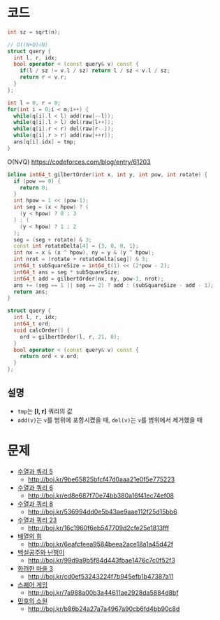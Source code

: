 # 코드
```cpp
int sz = sqrt(n);

// O((N+Q)√N)
struct query {
  int l, r, idx;
  bool operator < (const query& v) const {
    if(l / sz != v.l / sz) return l / sz < v.l / sz;
    return r < v.r;
  }
};

int l = 0, r = 0;
for(int i = 0;i < m;i++) {
  while(q[i].l < l) add(raw[--l]);
  while(q[i].l > l) del(raw[l++]);
  while(q[i].r < r) del(raw[r--]);
  while(q[i].r > r) add(raw[++r]);
  ans[q[i].idx] = tmp;
}
```
O(N√Q)
https://codeforces.com/blog/entry/61203
```cpp
inline int64_t gilbertOrder(int x, int y, int pow, int rotate) {
  if (pow == 0) {
    return 0;
  }
  int hpow = 1 << (pow-1);
  int seg = (x < hpow) ? (
    (y < hpow) ? 0 : 3
  ) : (
    (y < hpow) ? 1 : 2
  );
  seg = (seg + rotate) & 3;
  const int rotateDelta[4] = {3, 0, 0, 1};
  int nx = x & (x ^ hpow), ny = y & (y ^ hpow);
  int nrot = (rotate + rotateDelta[seg]) & 3;
  int64_t subSquareSize = int64_t(1) << (2*pow - 2);
  int64_t ans = seg * subSquareSize;
  int64_t add = gilbertOrder(nx, ny, pow-1, nrot);
  ans += (seg == 1 || seg == 2) ? add : (subSquareSize - add - 1);
  return ans;
}

struct query {
  int l, r, idx;
  int64_t ord;
  void calcOrder() {
    ord = gilbertOrder(l, r, 21, 0);
  }
  bool operator < (const query& v) const {
    return ord < v.ord;
  }
};
```

## 설명

* `tmp`는 **[l, r]** 쿼리의 값
* `add(v)`는 `v`를 범위에 포함시켰을 때, `del(v)`는 `v`를 범위에서 제거했을 때


# 문제
* [수열과 쿼리 5](https://boj.kr/13547)
  * http://boj.kr/9be65825bfcf47d0aaa21e0f5e775223
* [수열과 쿼리 6](https://boj.kr/13548)
  * http://boj.kr/ed8e687f70e74bb380a16f41ec74ef08
* [수열과 쿼리 8](https://boj.kr/13553)
  * http://boj.kr/536994dd0e5b43ae9aae112f25d15bb6
* [수열과 쿼리 23](https://boj.kr/16979)
  * http://boj.kr/16c1960f6eb547709d2cfe25e1813fff
* [배열의 힘](https://boj.kr/8462)
  * http://boj.kr/6eafcfeea9584beea2ace18a1a45d42f
* [백설공주와 난쟁이](https://boj.kr/2912)
  * http://boj.kr/99d9a9b5f84d443fbae1476c7c0f52f3
* [화려한 마을 3](https://boj.kr/12999)
  * http://boj.kr/cd0ef53243224f7b945efb1b47387a11
* [스퀘어 게임](https://boj.kr/32277)
  * http://boj.kr/7a988a00b3a44611ae2928da5884d8bf
* [민호의 소원](https://boj.kr/13028)
  * http://boj.kr/b86b24a27a7a4967a90cb6fd4bb90c8d